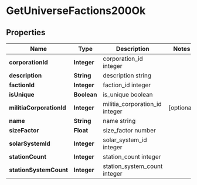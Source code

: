 
# GetUniverseFactions200Ok

## Properties
Name | Type | Description | Notes
------------ | ------------- | ------------- | -------------
**corporationId** | **Integer** | corporation_id integer | 
**description** | **String** | description string | 
**factionId** | **Integer** | faction_id integer | 
**isUnique** | **Boolean** | is_unique boolean | 
**militiaCorporationId** | **Integer** | militia_corporation_id integer |  [optional]
**name** | **String** | name string | 
**sizeFactor** | **Float** | size_factor number | 
**solarSystemId** | **Integer** | solar_system_id integer | 
**stationCount** | **Integer** | station_count integer | 
**stationSystemCount** | **Integer** | station_system_count integer | 



